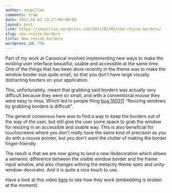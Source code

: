 ```yaml
---
author: smspillaz
comments: true
date: 2011-02-03 13:27:00+00:00
layout: post
link: https://smspillaz.wordpress.com/2011/02/03/new-resize-borders/
slug: new-resize-borders
title: New resize borders
wordpress_id: 756
---
```


Part of my work at Canonical involves implementing new ways to make the existing user interface beautiful, usable and accessible at the same time. One of the things that has been done recently in the theme was to make the window border size quite small, so that you don't have large visually distracting borders on your application.

This, unfortunately, meant that grabbing said borders was actually very difficult because they were so small, and with a conventional mouse they were easy to miss. Which led to people filing [bug 160311](https://bugs.launchpad.net/ubuntu/+source/metacity/+bug/160311) "Resizing windows by grabbing borders is difficult".

The general consensus here was to find a way to keep the borders out of the way of the user, but still give the user some space to grab the window for resizing in an accessible and usable way. This is also beneficial for touchscreens where you don't really have the same kind of precision as you do with a mouse pointer, but you don't want the clutter of making the border finger-friendly.

The result is that we are now going to land a new libdecoration which allows a semantic difference between the visible window border and the frame input window, and also changes withing the metacity theme spec and unity-window-decorator. And it is quite a nice touch to use.

Have a look at this video [here](http://smspillaz.ucc.asn.au/unity/enh_borders.ogv) to see how they work (embedding is broken at the moment)
